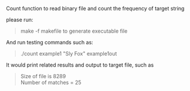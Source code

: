 Count function to read binary file and count the frequency of target string

please run:  
>make -f makefile to generate executable file

And run testing commands such as:   
>./count example1 "Sly Fox" example1out   

It would print related results and output to target file, such as
>Size of file is 8289  
>Number of matches = 25

